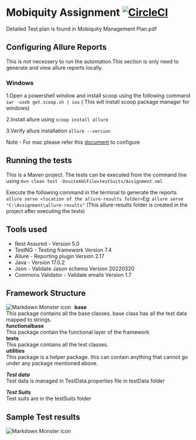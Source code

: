 # Mobiquity Assignment [![CircleCI](https://circleci.com/gh/PnxLasantha/MobiAssignment/tree/master.svg?style=svg&circle-token=1d3b561ce32b809871b71e2f15211b8e284a8047)](https://circleci.com/gh/PnxLasantha/MobiAssignment/tree/master)

Detailed Test plan is found in Mobiquity Management Plan.pdf 

## Configuring Allure Reports

This is not necessery to run the automation.This section is only need to generate and view allure reports locally.

### Windows

1.Open a powershell window and install scoop using the following command `iwr -useb get.scoop.sh | iex` ( This will
install scoop package manager for windows)

2.Install allure using `scoop install allure`

3.Verify allure installation `allure --version`

Note - For mac please refer this [document](https://docs.qameta.io/allure/) to configure

## Running the tests

This is a Maven project. The tests can be executed from the command line using `mvn clean test -DsuiteXmlFile=testSuits/Assignment.xml`

Execute the following command in the terminal to generate the
reports `allure serve <location of the allure-results folder>`Eg: `allure serve "C:\Assignment\allure-results"` (This allure-results folder is created in the project after executing
the tests)

## Tools used

- Rest Assured - Version 5.0
- TestNG - Testing framework Version 7.4
- Allure - Reporting plugin Version 2.17
- Java - Version 17.0.2
- Json - Validate Jason schema Version 20220320
- Commons Validator - Validate emails Version 1.7

## Framework Structure

<img src="https://i.ibb.co/P5xCLh9/ps.png"
alt="Markdown Monster icon"
style="float: left; margin-right: 10px;" />

**base**</br>  This package contains all the base classes. base class has all the test data mapped to strings.   
**functionalbase** </br> This package contain the functional layer of the framework.  
**tests**</br> This package contains all the test classes.  
**utilities**</br> This package is a helper package. this can contain anything that cannot go under any package
mentioned above.

***Test data***</br>
Test data is managed in TestData.properties file in testData folder

***Test Suits***</br>
Test suits are in the testSuits folder

## Sample Test results

<img src="https://i.ibb.co/2kFTH4J/tr.png"
alt="Markdown Monster icon"
style="float: left; margin-right: 10px;" />
